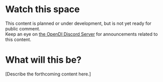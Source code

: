 # Watch this space
This content is planned or under development, but is not yet ready for public comment.  
Keep an eye on [the OpenDI Discord Server](https://discord.gg/FtAX3JStJz) for announcements related to this content.

# What will this be?

[Describe the forthcoming content here.]